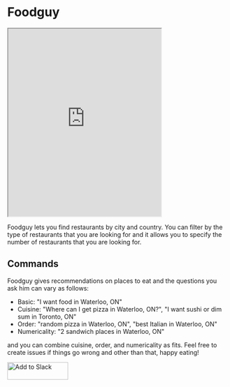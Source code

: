 # Foodguy

<iframe
    width="350"
    height="430"
    src="https://console.api.ai/api-client/demo/embedded/07a46dba-9a2c-4f99-874c-47afc4f78390">
</iframe>

Foodguy lets you find restaurants by city and country. You can filter by the type of restaurants that you are looking for and it allows you to specify the number of restaurants that you are looking for.

## Commands

Foodguy gives recommendations on places to eat and the questions you ask him can vary as follows:

* Basic: "I want food in Waterloo, ON"
* Cuisine: "Where can I get pizza in Waterloo, ON?", "I want sushi or dim sum in Toronto, ON"
* Order: "random pizza in Waterloo, ON", "best Italian in Waterloo, ON"
* Numericality: "2 sandwich places in Waterloo, ON"

and you can combine cuisine, order, and numericality as fits. Feel free to create issues if things go wrong and other than that, happy eating!

<a href="https://slack.com/oauth/authorize?scope=bot&client_id=97419817974.147523572753"><img alt="Add to Slack" height="40" width="139" src="https://platform.slack-edge.com/img/add_to_slack.png" srcset="https://platform.slack-edge.com/img/add_to_slack.png 1x, https://platform.slack-edge.com/img/add_to_slack@2x.png 2x" /></a>

